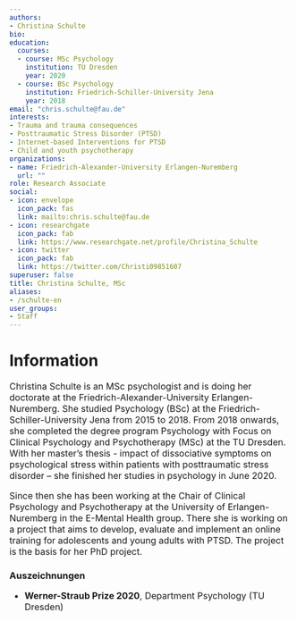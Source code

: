 ```yaml
---
authors:
- Christina Schulte
bio:
education:
  courses:
  - course: MSc Psychology
    institution: TU Dresden
    year: 2020
  - course: BSc Psychology
    institution: Friedrich-Schiller-University Jena
    year: 2018
email: "chris.schulte@fau.de"
interests:
- Trauma and trauma consequences
- Posttraumatic Stress Disorder (PTSD)
- Internet-based Interventions for PTSD
- Child and youth psychotherapy
organizations:
- name: Friedrich-Alexander-University Erlangen-Nuremberg
  url: ""
role: Research Associate
social:
- icon: envelope
  icon_pack: fas
  link: mailto:chris.schulte@fau.de
- icon: researchgate
  icon_pack: fab
  link: https://www.researchgate.net/profile/Christina_Schulte
- icon: twitter
  icon_pack: fab
  link: https://twitter.com/Christi09851607
superuser: false
title: Christina Schulte, MSc
aliases:
- /schulte-en
user_groups:
- Staff
---
```


# Information

<font size="3">

Christina Schulte is an MSc psychologist and is doing her doctorate at the Friedrich-Alexander-University Erlangen-Nuremberg. She studied Psychology (BSc) at the Friedrich-Schiller-University Jena from 2015 to 2018. From 2018 onwards, she completed the degree program Psychology with Focus on Clinical Psychology and Psychotherapy (MSc) at the TU Dresden. With her master’s thesis - impact of dissociative symptoms on psychological stress within patients with posttraumatic stress disorder – she finished her studies in psychology in June 2020.

Since then she has been working at the Chair of Clinical Psychology and Psychotherapy at the University of Erlangen-Nuremberg in the E-Mental Health group. There she is working on a project that aims to develop, evaluate and implement an online training for adolescents and young adults with PTSD. The project is the basis for her PhD project.

</font>


### Auszeichnungen

<font size="3">

* **Werner-Straub Prize 2020**, Department Psychology (TU Dresden)

</font>
